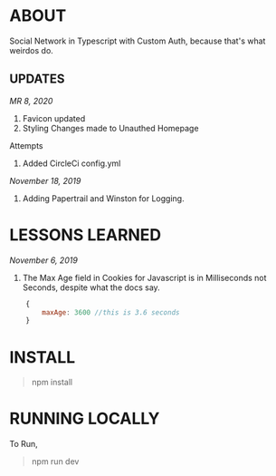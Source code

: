 # ABOUT

Social Network in Typescript with Custom Auth, because that's what weirdos do.


## UPDATES

*MR 8, 2020*
1. Favicon updated
2. Styling Changes made to Unauthed Homepage

Attempts
1. Added CircleCi config.yml



*November 18, 2019*
1. Adding Papertrail and Winston for Logging.


# LESSONS LEARNED

*November 6, 2019*
1. The Max Age field in Cookies for Javascript is in Milliseconds not Seconds, despite what the docs say.

> 
```javascript 
    {
        maxAge: 3600 //this is 3.6 seconds
    } 
```




# INSTALL

> npm install

# RUNNING LOCALLY

To Run,

> npm run dev

